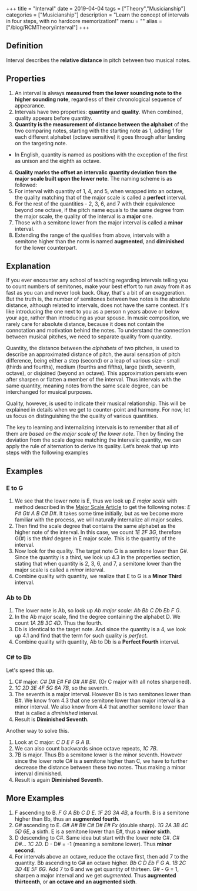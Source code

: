+++
title = "Interval"
date = 2019-04-04
tags = ["Theory","Musicianship"]
categories = ["Musicianship"]
description = "Learn the concept of intervals in four steps, with no hardcore memorization!"
menu = ""
alias = ["/blog/RCMTheory/interval"]
+++



## Definition

Interval describes the **relative distance** in pitch between two musical notes.

## Properties

1. An interval is always **measured from the lower sounding note to the higher sounding note**, regardless of their chronological sequence of appearance.
2. Intervals have two properties: **quantity** and **quality**. When combined, quality appears before quantity.
3. **Quantity is the measurement of distance between the alphabet** of the two comparing notes, starting with the starting note as 1, adding 1 for each different alphabet (octave sensitive) it goes through after landing on the targeting note.
  - In English, quantity is named as positions with the exception of the first as unison and the eighth as octave.
4. **Quality marks the offset an intervalic quantity deviation from the major scale built upon the lower note**. The naming scheme is as followed:
  1. For interval with quantity of 1, 4, and 5, when wrapped into an octave, the quality matching that of the major scale is called a **perfect** interval.
  2. For the rest of the quantities - 2, 3, 6, and 7 with their equivalence beyond one octave, if the pitch name equals to the same degree from the major scale, the quality of the interval is a **major** one.
  3. Those with a semitone lower from the major interval is called a **minor** interval.
  4. Extending the range of the qualities from above, intervals with a semitone higher than the norm is named **augmented**, and **diminished** for the lower counterpart.

## Explanation

If you ever encounter any school of teaching regarding intervals telling you to count numbers of semitones, make your best effort to run away from it as fast as you can and never look back. Okay, that's a bit of an exaggeration. But the truth is, the number of semitones between two notes is the absolute distance, although related to intervals, does not have the same context. It's like introducing the one next to you as a person n years above or below your age, rather than introducing as your spouse. In music composition, we rarely care for absolute distance, because it does not contain the connotation and motivation behind the notes. To understand the connection between musical pitches, we need to separate quality from quantity.

Quantity, the distance between the *alphabets* of two pitches, is used to describe an approximated distance of pitch, the aural sensation of pitch difference, being either a step (second) or a leap of various size - small (thirds and fourths), medium (fourths and fifths), large (sixth, seventh, octave), or disjoined (beyond an octave). This approximation persists even after sharpen or flatten a member of the interval. Thus intervals with the same quantity, meaning notes from the same scale degree, can be interchanged for musical purposes.

Quality, however, is used to indicate their musical relationship. This will be explained in details when we get to counter-point and harmony. For now, let us focus on distinguishing the the quality of various quantities.

The key to learning and internalizing intervals is to remember that all of them are *based on the major scale of the lower note*. Then by finding the deviation from the scale degree matching the intervalic quantity, we can apply the rule of alternation to derive its quality. Let’s break that up into steps with the following examples

## Examples

### E to G

1. We see that the lower note is E, thus we look up *E major scale* with method described in the [Major Scale Article](../the-major-scale) to get the following notes: *E F# G# A B C# D#*. It takes some time initially, but as we become more familiar with the process, we will naturally internalize all major scales.
2. Then find the scale degree that contains the same alphabet as the higher note of the interval. In this case, we count *1E 2F 3G*, therefore G(#) is the *third* degree in E major scale. This is the quantity of the interval.
3. Now look for the quality. The target note G is a semitone lower than G#. Since the quantity is a third, we look up 4.3 in the properties section, stating that when quantity is 2, 3, 6, and 7, a semitone lower than the major scale is called a *minor* interval.
4. Combine quality with quantity, we realize that E to G is a **Minor Third** interval.

### Ab to Db

1. The lower note is Ab, so look up *Ab major scale*: *Ab Bb C Db Eb F G*.
2. In the Ab major scale, find the degree containing the alphabet D. We count *1A 2B 3C 4D*. Thus the fourth.
3. Db is identical to the target note. And since the quantity is a 4, we look up 4.1 and find that the term for such quality is *perfect*.
4. Combine quality with quantity, Ab to Db is a **Perfect Fourth** interval.

### C# to Bb

Let's speed this up.

1. C# major: *C# D# E# F# G# A# B#*. (Or C major with all notes sharpened).
2. *1C 2D 3E 4F 5G 6A 7B*, so the seventh.
3. The seventh is a major interval. However Bb is two semitones lower than B#. We know from 4.3 that one semitone lower than major interval is a minor interval. We also know from 4.4 that another semitone lower than that is called a *diminished* interval.
4. Result is **Diminished Seventh**.

Another way to solve this.
1. Look at C major: *C D E F G A B*.
2. We can also count backwards since octave repeats, *1C 7B*.
3. 7B is major. Thus Bb a semitone lower is the minor seventh. However since the lower note C# is a semitone higher than C, we have to further decrease the distance between these two notes. Thus making a minor interval diminished.
4. Result is again **Diminished Seventh**.


## More Examples

1. F ascending to B. *F G A Bb C D E*. *1F 2G 3A 4B*, a fourth. B is a semitone higher than Bb, thus an **augmented fourth**.
2. G# ascending to E. *G# A# B# C# D# E# Fx* (double sharp). *1G 2A 3B 4C 5D 6E*, a sixth. E is a semitone lower than E#, thus a **minor sixth**.
3. D descending to C#. Same idea but start with the lower note C#. *C# D#*... *1C 2D*. D - D# = -1 (meaning a semitone lower). Thus **minor second**.
4. For intervals above an octave, reduce the octave first, then add 7 to the quantity. Bb ascending to G# an octave higher. *Bb C D Eb F G A*. *1B 2C 3D 4E 5F 6G*. Add 7 to 6 and we get quantity of thirteen. G# - G = 1, sharpen a major interval and we get *augmented*. Thus **augmented thirteenth**, or **an octave and an augmented sixth**.
